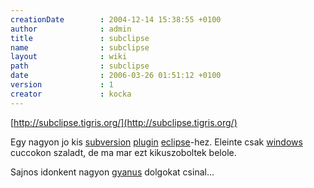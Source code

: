 ```yaml
---
creationDate        : 2004-12-14 15:38:55 +0100 
author              : admin 
title               : subclipse 
name                : subclipse 
layout              : wiki 
path                : subclipse 
date                : 2006-03-26 01:51:12 +0100 
version             : 1 
creator             : kocka 
---
```

[http://subclipse.tigris.org/](http://subclipse.tigris.org/)

Egy nagyon jo kis [subversion](subversion.html) [plugin](plugin.html) [eclipse](Eclipse.html)-hez. Eleinte csak [windows](Windows.html) cuccokon szaladt, de ma mar ezt kikuszoboltek belole.

Sajnos idonkent nagyon [gyanus](gyanus.html) dolgokat csinal...
